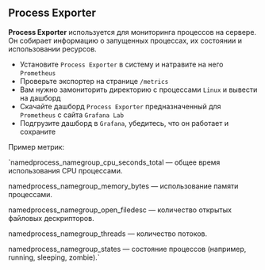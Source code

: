 ## Process Exporter
**Process Exporter** используется для мониторинга процессов на сервере. Он собирает информацию о запущенных процессах, их состоянии и использовании ресурсов.

 - Установите `Process Exporter` в систему и натравите на него `Prometheus`
 - Проверьте экспортер на странице `/metrics`
 - Вам нужно замониторить директорию с процессами `Linux` и вывести на дашборд
 - Скачайте дашборд `Process Exporter` предназначенный для `Prometheus` с сайта `Grafana Lab`
 - Подгрузите дашборд в `Grafana`, убедитесь, что он работает и сохраните

Пример метрик:

`namedprocess_namegroup_cpu_seconds_total — общее время использования CPU процессами.

namedprocess_namegroup_memory_bytes — использование памяти процессами.

namedprocess_namegroup_open_filedesc — количество открытых файловых дескрипторов.

namedprocess_namegroup_threads — количество потоков.

namedprocess_namegroup_states — состояние процессов (например, running, sleeping, zombie).`
